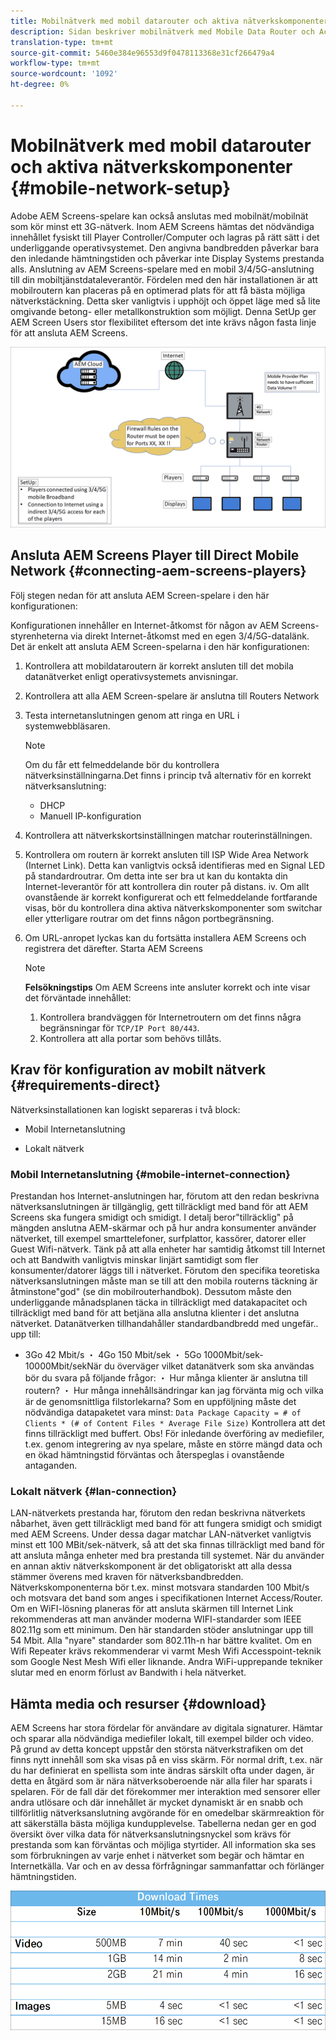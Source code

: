 ```yaml
---
title: Mobilnätverk med mobil datarouter och aktiva nätverkskomponenter
description: Sidan beskriver mobilnätverk med Mobile Data Router och Active Network Components
translation-type: tm+mt
source-git-commit: 5460e384e96553d9f0478113368e31cf266479a4
workflow-type: tm+mt
source-wordcount: '1092'
ht-degree: 0%

---
```



# Mobilnätverk med mobil datarouter och aktiva nätverkskomponenter {#mobile-network-setup}

Adobe AEM Screens-spelare kan också anslutas med mobilnät/mobilnät som kör minst ett 3G-nätverk.
Inom AEM Screens hämtas det nödvändiga innehållet fysiskt till Player Controller/Computer och lagras på rätt sätt i det underliggande operativsystemet. Den angivna bandbredden påverkar bara den inledande hämtningstiden och påverkar inte Display Systems prestanda alls.
Anslutning av AEM Screens-spelare med en mobil 3/4/5G-anslutning till din mobiltjänstdataleverantör. Fördelen med den här installationen är att mobilroutern kan placeras på en optimerad plats för att få bästa möjliga nätverkstäckning. Detta sker vanligtvis i upphöjt och öppet läge med så lite omgivande betong- eller metallkonstruktion som möjligt.
Denna SetUp ger AEM Screen Users stor flexibilitet eftersom det inte krävs någon fasta linje för att ansluta AEM Screens.

![](/help/using/assets/mobile-network-1.png)

## Ansluta AEM Screens Player till Direct Mobile Network {#connecting-aem-screens-players}

Följ stegen nedan för att ansluta AEM Screen-spelare i den här konfigurationen:

Konfigurationen innehåller en Internet-åtkomst för någon av AEM Screens-styrenheterna via direkt Internet-åtkomst med en egen 3/4/5G-datalänk.
Det är enkelt att ansluta AEM Screen-spelarna i den här konfigurationen:

1. Kontrollera att mobildataroutern är korrekt ansluten till det mobila datanätverket enligt operativsystemets anvisningar.
1. Kontrollera att alla AEM Screen-spelare är anslutna till Routers Network
1. Testa internetanslutningen genom att ringa en URL i systemwebbläsaren.
   >[!NOTE]
   >Om du får ett felmeddelande bör du kontrollera nätverksinställningarna.Det finns i princip två alternativ för en korrekt nätverksanslutning:
   >* DHCP
   >* Manuell IP-konfiguration


1. Kontrollera att nätverkskortsinställningen matchar routerinställningen.
1. Kontrollera om routern är korrekt ansluten till ISP Wide Area Network (Internet Link). Detta kan vanligtvis också identifieras med en Signal LED på standardroutrar. Om detta inte ser bra ut kan du kontakta din Internet-leverantör för att kontrollera din router på distans.
iv. Om allt ovanstående är korrekt konfigurerat och ett felmeddelande fortfarande visas, bör du kontrollera dina aktiva nätverkskomponenter som switchar eller ytterligare routrar om det finns någon portbegränsning.
1. Om URL-anropet lyckas kan du fortsätta installera AEM Screens och registrera det därefter. Starta AEM Screens

   >[!NOTE]
   >**Felsökningstips**
   >Om AEM Screens inte ansluter korrekt och inte visar det förväntade innehållet:
   >
   >1. Kontrollera brandväggen för Internetroutern om det finns några begränsningar för `TCP/IP Port 80/443`.
   >1. Kontrollera att alla portar som behövs tillåts.



## Krav för konfiguration av mobilt nätverk {#requirements-direct}

Nätverksinstallationen kan logiskt separeras i två block:

* Mobil Internetanslutning

* Lokalt nätverk

### Mobil Internetanslutning {#mobile-internet-connection}

Prestandan hos Internet-anslutningen har, förutom att den redan beskrivna nätverksanslutningen är tillgänglig, gett tillräckligt med band för att AEM Screens ska fungera smidigt och smidigt. I detalj beror&quot;tillräcklig&quot; på mängden anslutna AEM-skärmar och på hur andra konsumenter använder nätverket, till exempel smarttelefoner, surfplattor, kassörer, datorer eller Guest Wifi-nätverk.
Tänk på att alla enheter har samtidig åtkomst till Internet och att Bandwith vanligtvis minskar linjärt samtidigt som fler konsumenter/datorer läggs till i nätverket.
Förutom den specifika teoretiska nätverksanslutningen måste man se till att den mobila routerns täckning är åtminstone&quot;god&quot; (se din mobilrouterhandbok). Dessutom måste den underliggande månadsplanen täcka in tillräckligt med datakapacitet och tillräckligt med band för att betjäna alla anslutna klienter i det anslutna nätverket.
Datanätverken tillhandahåller standardbandbredd med ungefär.. upp till:
* 3Go 42 Mbit/s ・ 4Go 150 Mbit/sek ・ 5Go 1000Mbit/sek-10000Mbit/sekNär du överväger vilket datanätverk som ska användas bör du svara på följande frågor:
・ Hur många klienter är anslutna till routern?
・ Hur många innehållsändringar kan jag förvänta mig och vilka är de genomsnittliga filstorlekarna?
Som en uppföljning måste det nödvändiga datapaketet vara minst:
   `Data Package Capacity = # of Clients * (# of Content Files * Average File Size)`
Kontrollera att det finns tillräckligt med buffert.
Obs! För inledande överföring av mediefiler, t.ex. genom integrering av nya spelare, måste en större mängd data och en ökad hämtningstid förväntas och återspeglas i ovanstående antaganden.


### Lokalt nätverk {#lan-connection}

LAN-nätverkets prestanda har, förutom den redan beskrivna nätverkets nåbarhet, även gett tillräckligt med band för att fungera smidigt och smidigt med AEM Screens. Under dessa dagar matchar LAN-nätverket vanligtvis minst ett 100 MBit/sek-nätverk, så att det ska finnas tillräckligt med band för att ansluta många enheter med bra prestanda till systemet. När du använder en annan aktiv nätverkskomponent är det obligatoriskt att alla dessa stämmer överens med kraven för nätverksbandbredden. Nätverkskomponenterna bör t.ex. minst motsvara standarden 100 Mbit/s och motsvara det band som anges i specifikationen Internet Access/Router.
Om en WiFI-lösning planeras för att ansluta skärmen till Internet Link rekommenderas att man använder moderna WIFI-standarder som IEEE 802.11g som ett minimum. Den här standarden stöder anslutningar upp till 54 Mbit. Alla &quot;nyare&quot; standarder som 802.11h-n har bättre kvalitet. Om en Wifi Repeater krävs rekommenderar vi varmt Mesh Wifi Accesspoint-teknik som Google Nest Mesh Wifi eller liknande.
Andra WiFi-upprepande tekniker slutar med en enorm förlust av Bandwith i hela nätverket.

## Hämta media och resurser {#download}

AEM Screens har stora fördelar för användare av digitala signaturer. Hämtar och sparar alla nödvändiga mediefiler lokalt, till exempel bilder och video. På grund av detta koncept uppstår den största nätverkstrafiken om det finns nytt innehåll som ska visas på en viss skärm.
För normal drift, t.ex. när du har definierat en spellista som inte ändras särskilt ofta under dagen, är detta en åtgärd som är nära nätverksoberoende när alla filer har sparats i spelaren.
För de fall där det förekommer mer interaktion med sensorer eller andra utlösare och där innehållet är mycket dynamiskt är en snabb och tillförlitlig nätverksanslutning avgörande för en omedelbar skärmreaktion för att säkerställa bästa möjliga kundupplevelse.
Tabellerna nedan ger en god översikt över vilka data för nätverksanslutningsnyckel som krävs för prestanda som kan förväntas och möjliga styrtider.
All information ska ses som förbrukningen av varje enhet i nätverket som begär och hämtar en Internetkälla. Var och en av dessa förfrågningar sammanfattar och förlänger hämtningstiden.

![](/help/using/assets/mobile-router-download.png)



